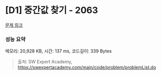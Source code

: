 # [D1] 중간값 찾기 - 2063 

[문제 링크](https://swexpertacademy.com/main/code/problem/problemDetail.do?contestProbId=AV5QPsXKA2UDFAUq) 

### 성능 요약

메모리: 20,928 KB, 시간: 137 ms, 코드길이: 339 Bytes



> 출처: SW Expert Academy, https://swexpertacademy.com/main/code/problem/problemList.do